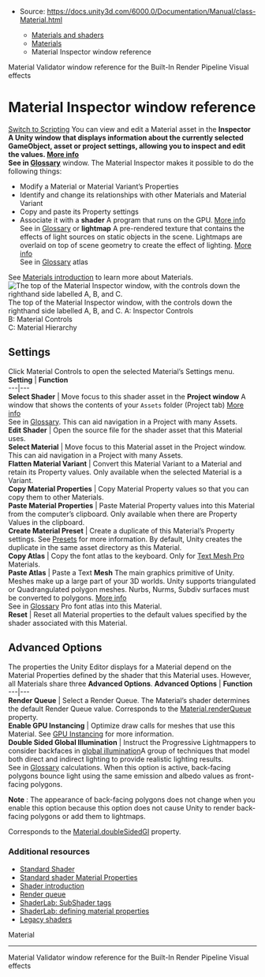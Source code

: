 * Source: https://docs.unity3d.com/6000.0/Documentation/Manual/class-Material.html

  * [Materials and shaders](https://docs.unity3d.com/6000.0/Documentation/Manual/materials-and-shaders.html)
  * [Materials](https://docs.unity3d.com/6000.0/Documentation/Manual/Materials.html)
  * Material Inspector window reference


[](https://docs.unity3d.com/6000.0/Documentation/Manual/MaterialValidator.html)
Material Validator window reference for the Built-In Render Pipeline
[](https://docs.unity3d.com/6000.0/Documentation/Manual/visual-effects.html)
Visual effects
# Material Inspector window reference
[Switch to Scripting](https://docs.unity3d.com/6000.0/Documentation/ScriptReference/Material.html "Go to Material page in the Scripting Reference")
You can view and edit a Material asset in the ****Inspector** A Unity window that displays information about the currently selected GameObject, asset or project settings, allowing you to inspect and edit the values. [More info](https://docs.unity3d.com/6000.0/Documentation/Manual/UsingTheInspector.html)  
See in [Glossary](https://docs.unity3d.com/6000.0/Documentation/Manual/Glossary.html#Inspector)** window.
The Material Inspector makes it possible to do the following things:
  * Modify a Material or Material Variant’s Properties
  * Identify and change its relationships with other Materials and Material Variant
  * Copy and paste its Property settings
  * Associate it with a **shader** A program that runs on the GPU. [More info](https://docs.unity3d.com/6000.0/Documentation/Manual/Shaders.html)  
See in [Glossary](https://docs.unity3d.com/6000.0/Documentation/Manual/Glossary.html#Shader) or **lightmap** A pre-rendered texture that contains the effects of light sources on static objects in the scene. Lightmaps are overlaid on top of scene geometry to create the effect of lighting. [More info](https://docs.unity3d.com/6000.0/Documentation/Manual/Lightmapping.html)  
See in [Glossary](https://docs.unity3d.com/6000.0/Documentation/Manual/Glossary.html#Lightmap) atlas


See [Materials introduction](https://docs.unity3d.com/6000.0/Documentation/Manual/materials-introduction.html) to learn more about Materials.
![The top of the Material Inspector window, with the controls down the righthand side labelled A, B, and C.](https://docs.unity3d.com/6000.0/Documentation/uploads/Main/material-inspector-controls.png) The top of the Material Inspector window, with the controls down the righthand side labelled A, B, and C.
A: Inspector Controls  
B: Material Controls  
C: Material Hierarchy   

## Settings
Click Material Controls to open the selected Material’s Settings menu.
**Setting** | **Function**  
---|---  
**Select Shader** | Move focus to this shader asset in the **Project window** A window that shows the contents of your `Assets` folder (Project tab) [More info](https://docs.unity3d.com/6000.0/Documentation/Manual/ProjectView.html)  
See in [Glossary](https://docs.unity3d.com/6000.0/Documentation/Manual/Glossary.html#Projectwindow). This can aid navigation in a Project with many Assets.  
**Edit Shader** | Open the source file for the shader asset that this Material uses.  
**Select Material** | Move focus to this Material asset in the Project window. This can aid navigation in a Project with many Assets.  
**Flatten Material Variant** | Convert this Material Variant to a Material and retain its Property values. Only available when the selected Material is a Variant.  
**Copy Material Properties** | Copy Material Property values so that you can copy them to other Materials.  
**Paste Material Properties** | Paste Material Property values into this Material from the computer’s clipboard. Only available when there are Property Values in the clipboard.  
**Create Material Preset** | Create a duplicate of this Material’s Property settings. See [Presets](https://docs.unity3d.com/Manual/Presets.html) for more information. By default, Unity creates the duplicate in the same asset directory as this Material.  
**Copy Atlas** | Copy the font atlas to the keyboard. Only for [Text Mesh Pro](https://docs.unity3d.com/Packages/com.unity.textmeshpro@4.0/manual/index.html) Materials.  
**Paste Atlas** | Paste a Text **Mesh** The main graphics primitive of Unity. Meshes make up a large part of your 3D worlds. Unity supports triangulated or Quadrangulated polygon meshes. Nurbs, Nurms, Subdiv surfaces must be converted to polygons. [More info](https://docs.unity3d.com/6000.0/Documentation/Manual/mesh.html)  
See in [Glossary](https://docs.unity3d.com/6000.0/Documentation/Manual/Glossary.html#Mesh) Pro font atlas into this Material.  
**Reset** | Reset all Material properties to the default values specified by the shader associated with this Material.  
## Advanced Options
The properties the Unity Editor displays for a Material depend on the Material Properties defined by the shader that this Material uses. However, all Materials share three **Advanced Options**.
**Advanced Options** | **Function**  
---|---  
**Render Queue** | Select a Render Queue. The Material’s shader determines the default Render Queue value. Corresponds to the [Material.renderQueue](https://docs.unity3d.com/6000.0/Documentation/ScriptReference/Material-renderQueue.html) property.  
**Enable GPU Instancing** | Optimize draw calls for meshes that use this Material. See [GPU Instancing](https://docs.unity3d.com/6000.0/Documentation/Manual/GPUInstancing.html) for more information.  
**Double Sided Global Illumination** | Instruct the Progressive Lightmappers to consider backfaces in [global illumination](https://docs.unity3d.com/6000.0/Documentation/Manual/LightingInUnity.html)A group of techniques that model both direct and indirect lighting to provide realistic lighting results.  
See in [Glossary](https://docs.unity3d.com/6000.0/Documentation/Manual/Glossary.html#globalillumination) calculations. When this option is active, back-facing polygons bounce light using the same emission and albedo values as front-facing polygons.   
  
**Note** : The appearance of back-facing polygons does not change when you enable this option because this option does not cause Unity to render back-facing polygons or add them to lightmaps.  
  
Corresponds to the [Material.doubleSidedGI](https://docs.unity3d.com/6000.0/Documentation/ScriptReference/Material-doubleSidedGI.html) property.  
### Additional resources
  * [Standard Shader](https://docs.unity3d.com/2022.1/Documentation/Manual/shader-StandardShader.html)
  * [Standard shader Material Properties](https://docs.unity3d.com/2022.1/Documentation/Manual/StandardShaderMaterialParameters.html)
  * [Shader introduction](https://docs.unity3d.com/2022.1/Documentation/Manual/shader-introduction.html)
  * [Render queue](https://docs.unity3d.com/2022.1/Documentation/ScriptReference/Rendering.RenderQueue.html)
  * [ShaderLab: SubShader tags](https://docs.unity3d.com/2022.1/Documentation/Manual/SL-SubShaderTags.html)
  * [ShaderLab: defining material properties](https://docs.unity3d.com/2022.1/Documentation/Manual/SL-Properties.html)
  * [Legacy shaders](https://docs.unity3d.com/2022.1/Documentation/Manual/Built-inShaderGuide.html)


Material
* * *
[](https://docs.unity3d.com/6000.0/Documentation/Manual/MaterialValidator.html)
Material Validator window reference for the Built-In Render Pipeline
[](https://docs.unity3d.com/6000.0/Documentation/Manual/visual-effects.html)
Visual effects
